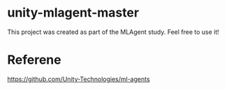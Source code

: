 # unity-mlagent-master
This project was created as part of the MLAgent study. Feel free to use it!  

# Referene
https://github.com/Unity-Technologies/ml-agents
